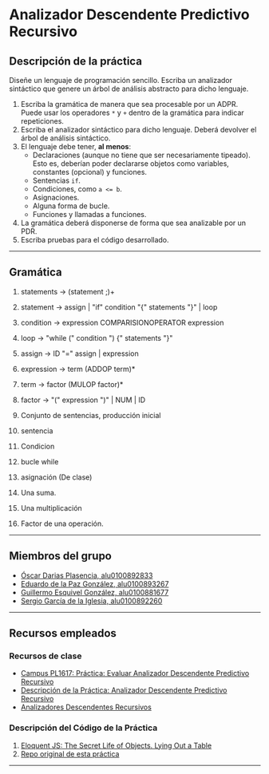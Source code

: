 # Analizador Descendente Predictivo Recursivo

## Descripción de la práctica

Diseñe un lenguaje de programación sencillo. Escriba un analizador sintáctico que genere un árbol de análisis abstracto para dicho lenguaje.

1. Escriba la gramática de manera que sea procesable por un ADPR. Puede usar los operadores `*` y `+` dentro de la gramática para indicar repeticiones.
2. Escriba el analizador sintáctico para dicho lenguaje. Deberá devolver el árbol de análisis sintáctico.
3. El lenguaje debe tener, **al menos**:
	* Declaraciones (aunque no tiene que ser necesariamente tipeado). Esto es, deberían poder declararse objetos como variables, constantes (opcional) y funciones.
	* Sentencias `if`.
	* Condiciones, como `a <= b`.
	* Asignaciones.
	* Alguna forma de bucle.
	* Funciones y llamadas a funciones.
4. La gramática deberá disponerse de forma que sea analizable por un PDR.
5. Escriba pruebas para el código desarrollado.

---
## Gramática

1. statements -> (statement ;)+
2. statement -> assign | "if" condition "{" statements "}" | loop
3. condition -> expression COMPARISIONOPERATOR expression
4. loop -> "while (" condition ") {" statements "}"
5. assign -> ID "=" assign | expression
6. expression -> term  (ADDOP term)*
7. term -> factor (MULOP factor)*
8. factor -> "(" expression ")" | NUM | ID

1. Conjunto de sentencias, producción inicial
2. sentencia
3. Condicion
4. bucle while
5. asignación (De clase)
6. Una suma.
7. Una multiplicación
8. Factor de una operación.

---
## Miembros del grupo

* [Óscar Darias Plasencia, alu0100892833](https://alu0100892833.github.io)
* [Eduardo de la Paz González, alu0100893267](https://alu0100893267.github.io)
* [Guillermo Esquivel González, alu0100881677](https://alu0100881677.github.io)
* [Sergio García de la Iglesia, alu0100892260](https://sergiogarciadli.github.io)

---

## Recursos empleados

### Recursos de clase

* [Campus PL1617: Práctica: Evaluar Analizador Descendente Predictivo Recursivo](https://campusvirtual.ull.es/1617/mod/assign/view.php?id=195888)
* [Descripción de la Práctica: Analizador Descendente Predictivo Recursivo](http://crguezl.github.io/pl-html/node26.html)
* [Analizadores Descendentes Recursivos](https://casianorodriguezleon.gitbooks.io/ull-esit-1617/content/apuntes/parsing/recursivodescendente/)

### Descripción del Código de la Práctica

1. [Eloquent JS: The Secret Life of Objects. Lying Out a Table](http://eloquentjavascript.net/06_object.html##h_36C2FHHi44)
2. [Repo original de esta práctica](https://github.com/ULL-ESIT-DSI-1617/oop-eloquentjs-example)

---
